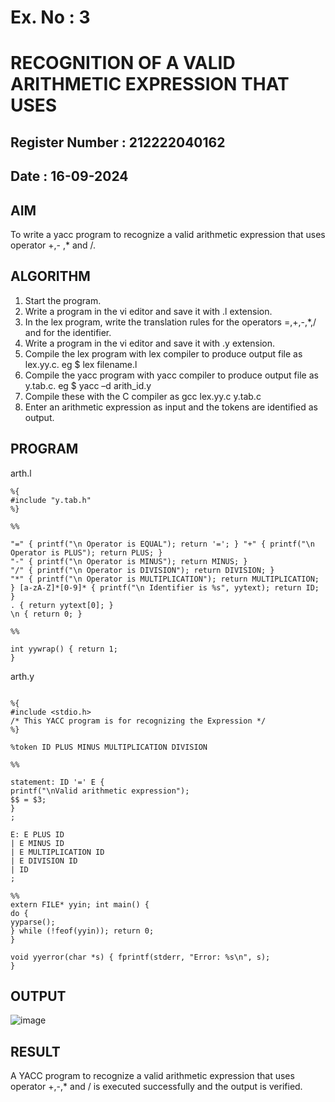 # Ex. No : 3	
# RECOGNITION OF A VALID ARITHMETIC EXPRESSION THAT USES
## Register Number : 212222040162
## Date : 16-09-2024
## AIM   
To write a yacc program to recognize a valid arithmetic expression that uses operator +,- ,* and /.
## ALGORITHM
1.	Start the program.
2.	Write a program in the vi editor and save it with .l extension.
3.	In the lex program, write the translation rules for the operators =,+,-,*,/ and for the identifier.
4.	Write a program in the vi editor and save it with .y extension.
5.	Compile the lex program with lex compiler to produce output file as lex.yy.c. eg $ lex filename.l
6.	Compile the yacc program with yacc compiler to produce output file as y.tab.c. eg $ yacc –d arith_id.y
7.	Compile these with the C compiler as gcc lex.yy.c y.tab.c
8.	Enter an arithmetic expression as input and the tokens are identified as output.
## PROGRAM

arth.l
```
%{
#include "y.tab.h"
%}

%%

"=" { printf("\n Operator is EQUAL"); return '='; } "+" { printf("\n Operator is PLUS"); return PLUS; }
"-" { printf("\n Operator is MINUS"); return MINUS; }
"/" { printf("\n Operator is DIVISION"); return DIVISION; }
"*" { printf("\n Operator is MULTIPLICATION"); return MULTIPLICATION; } [a-zA-Z]*[0-9]* { printf("\n Identifier is %s", yytext); return ID; }
. { return yytext[0]; }
\n { return 0; }

%%

int yywrap() { return 1;
}
```
arth.y
 ```

%{
#include <stdio.h>
/* This YACC program is for recognizing the Expression */
%}

%token ID PLUS MINUS MULTIPLICATION DIVISION

%%

statement: ID '=' E {
printf("\nValid arithmetic expression");
$$ = $3;
}
;

E: E PLUS ID
| E MINUS ID
| E MULTIPLICATION ID
| E DIVISION ID
| ID
;

%%
extern FILE* yyin; int main() {
do {
yyparse();
} while (!feof(yyin)); return 0;
}

void yyerror(char *s) { fprintf(stderr, "Error: %s\n", s);
}
```
## OUTPUT 
![image](https://github.com/user-attachments/assets/8ae09422-8d14-4624-99ab-aab2e642b639)
## RESULT
A YACC program to recognize a valid arithmetic expression that uses operator +,-,* and / is executed successfully and the output is verified.
